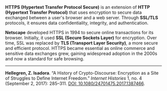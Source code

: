 
**HTTPS (Hypertext Transfer Protocol Secure)** is an extension of **HTTP (Hypertext Transfer Protocol)** that uses encryption to secure data exchanged between a user's browser and a web server. Through **SSL/TLS** protocols, it ensures data confidentiality, integrity, and authentication.

**Netscape** developed HTTPS in 1994 to secure online transactions for its browser. Initially, it used **SSL (Secure Sockets Layer)** for encryption. Over time, SSL was replaced by **TLS (Transport Layer Security)**, a more secure and efficient protocol. HTTPS became essential as online commerce and sensitive data exchanges grew, gaining widespread adoption in the 2000s and now a standard for safe browsing.

---

**Hellegren, Z. Isadora**. “A History of Crypto-Discourse: Encryption as a Site of Struggles to Define Internet Freedom.” *Internet Histories* 1, no. 4 (September 2, 2017): 285–311. [DOI: 10.1080/24701475.2017.1387466](https://doi.org/10.1080/24701475.2017.1387466).
```

